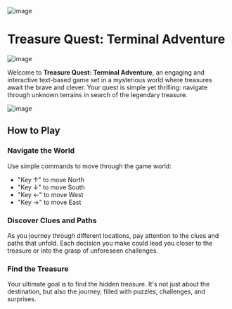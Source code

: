 ![image](https://github.com/gajevski/go-cli/assets/29663156/3182b7c0-9928-470e-9d84-180bfb45d19c)


# Treasure Quest: Terminal Adventure
![image](https://github.com/gajevski/terminal-adventure/assets/29663156/bdaa0610-a7a8-4a72-93e5-6361df0b817b)

Welcome to **Treasure Quest: Terminal Adventure**, an engaging and interactive text-based game set in a mysterious world where treasures await the brave and clever. Your quest is simple yet thrilling: navigate through unknown terrains in search of the legendary treasure.


![image](https://github.com/gajevski/go-cli/assets/29663156/46481079-d874-4933-8b0d-6b7aaf0d5dd7)

## How to Play

### Navigate the World
Use simple commands to move through the game world:
- "Key ↑" to move North
- "Key ↓" to move South
- "Key ←" to move West
- "Key →" to move East

### Discover Clues and Paths
As you journey through different locations, pay attention to the clues and paths that unfold. Each decision you make could lead you closer to the treasure or into the grasp of unforeseen challenges.

### Find the Treasure
Your ultimate goal is to find the hidden treasure. It's not just about the destination, but also the journey, filled with puzzles, challenges, and surprises.
